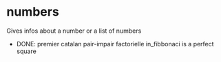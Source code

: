 # numbers
Gives infos about a number or a list of numbers
- DONE:
premier
catalan
pair-impair
factorielle
in_fibbonaci
is a perfect square
